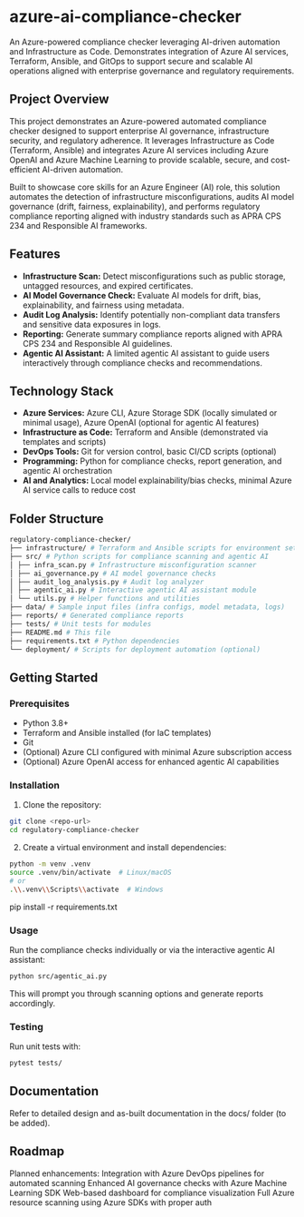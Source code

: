 # azure-ai-compliance-checker
An Azure-powered compliance checker leveraging AI-driven automation and Infrastructure as Code. Demonstrates integration of Azure AI services, Terraform, Ansible, and GitOps to support secure and scalable AI operations aligned with enterprise governance and regulatory requirements.

## Project Overview

This project demonstrates an Azure-powered automated compliance checker designed to support enterprise AI governance, infrastructure security, and regulatory adherence. It leverages Infrastructure as Code (Terraform, Ansible) and integrates Azure AI services including Azure OpenAI and Azure Machine Learning to provide scalable, secure, and cost-efficient AI-driven automation.

Built to showcase core skills for an Azure Engineer (AI) role, this solution automates the detection of infrastructure misconfigurations, audits AI model governance (drift, fairness, explainability), and performs regulatory compliance reporting aligned with industry standards such as APRA CPS 234 and Responsible AI frameworks.

## Features

- **Infrastructure Scan:** Detect misconfigurations such as public storage, untagged resources, and expired certificates.
- **AI Model Governance Check:** Evaluate AI models for drift, bias, explainability, and fairness using metadata.
- **Audit Log Analysis:** Identify potentially non-compliant data transfers and sensitive data exposures in logs.
- **Reporting:** Generate summary compliance reports aligned with APRA CPS 234 and Responsible AI guidelines.
- **Agentic AI Assistant:** A limited agentic AI assistant to guide users interactively through compliance checks and recommendations.

## Technology Stack

- **Azure Services:** Azure CLI, Azure Storage SDK (locally simulated or minimal usage), Azure OpenAI (optional for agentic AI features)
- **Infrastructure as Code:** Terraform and Ansible (demonstrated via templates and scripts)
- **DevOps Tools:** Git for version control, basic CI/CD scripts (optional)
- **Programming:** Python for compliance checks, report generation, and agentic AI orchestration
- **AI and Analytics:** Local model explainability/bias checks, minimal Azure AI service calls to reduce cost

## Folder Structure
```bash
regulatory-compliance-checker/
├── infrastructure/ # Terraform and Ansible scripts for environment setup
├── src/ # Python scripts for compliance scanning and agentic AI
│ ├── infra_scan.py # Infrastructure misconfiguration scanner
│ ├── ai_governance.py # AI model governance checks
│ ├── audit_log_analysis.py # Audit log analyzer
│ ├── agentic_ai.py # Interactive agentic AI assistant module
│ └── utils.py # Helper functions and utilities
├── data/ # Sample input files (infra configs, model metadata, logs)
├── reports/ # Generated compliance reports
├── tests/ # Unit tests for modules
├── README.md # This file
├── requirements.txt # Python dependencies
└── deployment/ # Scripts for deployment automation (optional)
```

## Getting Started

### Prerequisites

- Python 3.8+
- Terraform and Ansible installed (for IaC templates)
- Git
- (Optional) Azure CLI configured with minimal Azure subscription access
- (Optional) Azure OpenAI access for enhanced agentic AI capabilities

### Installation

1. Clone the repository:

```bash
git clone <repo-url>
cd regulatory-compliance-checker
```
2. Create a virtual environment and install dependencies:
```bash
python -m venv .venv
source .venv/bin/activate  # Linux/macOS
# or
.\\.venv\\Scripts\\activate  # Windows
```
pip install -r requirements.txt

### Usage
Run the compliance checks individually or via the interactive agentic AI assistant:
```bash
python src/agentic_ai.py
```
This will prompt you through scanning options and generate reports accordingly.

### Testing
Run unit tests with:
```bash
pytest tests/
```
## Documentation
Refer to detailed design and as-built documentation in the docs/ folder (to be added).

## Roadmap
Planned enhancements:
Integration with Azure DevOps pipelines for automated scanning
Enhanced AI governance checks with Azure Machine Learning SDK
Web-based dashboard for compliance visualization
Full Azure resource scanning using Azure SDKs with proper auth
